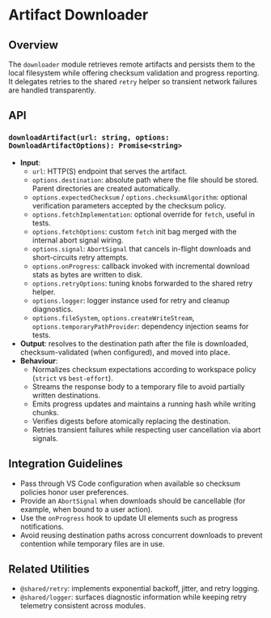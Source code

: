 # Artifact Downloader

## Overview

The `downloader` module retrieves remote artifacts and persists them to the local filesystem while offering checksum validation and progress reporting. It delegates retries to the shared `retry` helper so transient network failures are handled transparently.

## API

### `downloadArtifact(url: string, options: DownloadArtifactOptions): Promise<string>`

- **Input**:
  - `url`: HTTP(S) endpoint that serves the artifact.
  - `options.destination`: absolute path where the file should be stored. Parent directories are created automatically.
  - `options.expectedChecksum` / `options.checksumAlgorithm`: optional verification parameters accepted by the checksum policy.
  - `options.fetchImplementation`: optional override for `fetch`, useful in tests.
  - `options.fetchOptions`: custom `fetch` init bag merged with the internal abort signal wiring.
  - `options.signal`: `AbortSignal` that cancels in-flight downloads and short-circuits retry attempts.
  - `options.onProgress`: callback invoked with incremental download stats as bytes are written to disk.
  - `options.retryOptions`: tuning knobs forwarded to the shared retry helper.
  - `options.logger`: logger instance used for retry and cleanup diagnostics.
  - `options.fileSystem`, `options.createWriteStream`, `options.temporaryPathProvider`: dependency injection seams for tests.
- **Output**: resolves to the destination path after the file is downloaded, checksum-validated (when configured), and moved into place.
- **Behaviour**:
  - Normalizes checksum expectations according to workspace policy (`strict` vs `best-effort`).
  - Streams the response body to a temporary file to avoid partially written destinations.
  - Emits progress updates and maintains a running hash while writing chunks.
  - Verifies digests before atomically replacing the destination.
  - Retries transient failures while respecting user cancellation via abort signals.

## Integration Guidelines

- Pass through VS Code configuration when available so checksum policies honor user preferences.
- Provide an `AbortSignal` when downloads should be cancellable (for example, when bound to a user action).
- Use the `onProgress` hook to update UI elements such as progress notifications.
- Avoid reusing destination paths across concurrent downloads to prevent contention while temporary files are in use.

## Related Utilities

- `@shared/retry`: implements exponential backoff, jitter, and retry logging.
- `@shared/logger`: surfaces diagnostic information while keeping retry telemetry consistent across modules.
